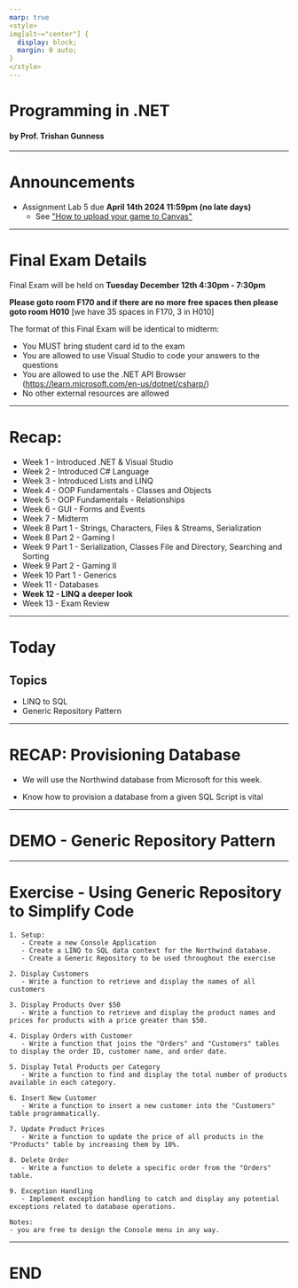 ```yaml
---
marp: true
<style>
img[alt~="center"] {
  display: block;
  margin: 0 auto;
}
</style>
---
```

# Programming in .NET
#### by Prof. Trishan Gunness 
---
# Announcements  

- Assignment Lab 5 due **April 14th 2024 11:59pm (no late days)**
  - See ["How to upload your game to Canvas"](https://www.youtube.com/watch?v=PNpVoE8w2r8)
---

# Final Exam Details

Final Exam will be held on **Tuesday December 12th 4:30pm - 7:30pm**

**Please goto room F170 and if there are no more free spaces then please goto room H010** [we have 35 spaces in F170, 3 in H010]

The format of this Final Exam will be identical to midterm:
- You MUST bring student card id to the exam
- You are allowed to use Visual Studio to code your answers to the questions
- You are allowed to use the .NET API Browser (https://learn.microsoft.com/en-us/dotnet/csharp/)
- No other external resources are allowed

---


<style scoped>section { font-size: 23px; }</style>
# Recap:
- Week 1 - Introduced .NET & Visual Studio
- Week 2 - Introduced C# Language
- Week 3 - Introduced Lists and LINQ
- Week 4 - OOP Fundamentals - Classes and Objects
- Week 5 - OOP Fundamentals - Relationships
- Week 6 - GUI - Forms and Events
- Week 7 - Midterm
- Week 8 Part 1 - Strings, Characters, Files & Streams, Serialization
- Week 8 Part 2 - Gaming I
- Week 9 Part 1 - Serialization, Classes File and Directory, Searching and Sorting
- Week 9 Part 2 - Gaming II
- Week 10 Part 1 - Generics
- Week 11 - Databases
- **Week 12 - LINQ a deeper look**
- Week 13 - Exam Review
---

# Today

## Topics
- LINQ to SQL
- Generic Repository Pattern

---
# RECAP: Provisioning Database

- We will use the Northwind database from Microsoft for this week.

- Know how to provision a database from a given SQL Script is vital

---

# DEMO - Generic Repository Pattern

---

# Exercise - Using Generic Repository to Simplify Code

```
1. Setup:
   - Create a new Console Application
   - Create a LINQ to SQL data context for the Northwind database.
   - Create a Generic Repository to be used throughout the exercise

2. Display Customers
   - Write a function to retrieve and display the names of all customers

3. Display Products Over $50
   - Write a function to retrieve and display the product names and prices for products with a price greater than $50.

4. Display Orders with Customer
   - Write a function that joins the "Orders" and "Customers" tables to display the order ID, customer name, and order date.

5. Display Total Products per Category
   - Write a function to find and display the total number of products available in each category.

6. Insert New Customer
   - Write a function to insert a new customer into the "Customers" table programmatically.

7. Update Product Prices
   - Write a function to update the price of all products in the "Products" table by increasing them by 10%.

8. Delete Order
   - Write a function to delete a specific order from the "Orders" table.

9. Exception Handling
   - Implement exception handling to catch and display any potential exceptions related to database operations.

Notes:
- you are free to design the Console menu in any way.

```
---


# END
